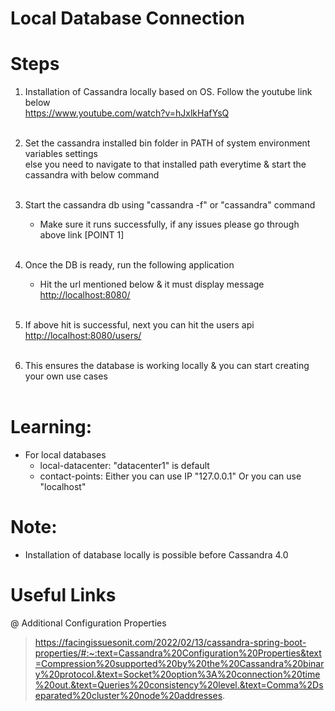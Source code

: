 # Local Database Connection

# Steps

1. Installation of Cassandra locally based on OS. Follow the youtube link below <br>
	<a href="https://www.youtube.com/watch?v=hJxlkHafYsQ">https://www.youtube.com/watch?v=hJxlkHafYsQ</a>
<br><br>

2. Set the cassandra installed bin folder in PATH of system environment variables settings <br>
   else you need to navigate to that installed path everytime & start the cassandra with below command
<br><br>

3. Start the cassandra db using "cassandra -f" or "cassandra" command <br>
	- Make sure it runs successfully, if any issues please go through above link [POINT 1]
<br><br>

4. Once the DB is ready, run the following application <br>
	- Hit the url mentioned below & it must display message <br>
	<a href="http://localhost:8080/">http://localhost:8080/</a>
<br><br>

5. If above hit is successful, next you can hit the users api <br>
	<a href="http://localhost:8080/users">http://localhost:8080/users/</a>
<br><br>

6. This ensures the database is working locally & you can start creating your own use cases
<br><br>

# Learning: 
- For local databases <br>
	- local-datacenter:  "datacenter1" is default <br>
	- contact-points: 	 Either you can use IP "127.0.0.1" Or you can use "localhost"

# Note: 
- Installation of database locally is possible before Cassandra 4.0 <br>

# Useful Links
@ Additional Configuration Properties

> https://facingissuesonit.com/2022/02/13/cassandra-spring-boot-properties/#:~:text=Cassandra%20Configuration%20Properties&text=Compression%20supported%20by%20the%20Cassandra%20binary%20protocol.&text=Socket%20option%3A%20connection%20time%20out.&text=Queries%20consistency%20level.&text=Comma%2Dseparated%20cluster%20node%20addresses.
